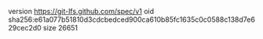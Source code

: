version https://git-lfs.github.com/spec/v1
oid sha256:e61a077b51810d3cdcbedced900ca610b85fc1635c0c0588c138d7e629cec2d0
size 26651
